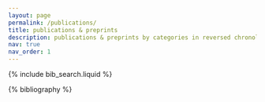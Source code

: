 ```yaml
---
layout: page
permalink: /publications/
title: publications & preprints
description: publications & preprints by categories in reversed chronological order. 
nav: true
nav_order: 1
---
```


<!-- _pages/publications.md -->

<!-- Bibsearch Feature -->

{% include bib_search.liquid %}

<div class="publications">

{% bibliography %}

</div>
